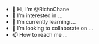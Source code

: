 - 👋 Hi, I’m @RichoChane
- 👀 I’m interested in ...
- 🌱 I’m currently learning ...
- 💞️ I’m looking to collaborate on ...
- 📫 How to reach me ...

<!---
RichoChane/RichoChane is a ✨ special ✨ repository because its `README.md` (this file) appears on your GitHub profile.
You can click the Preview link to take a look at your changes.
--->

